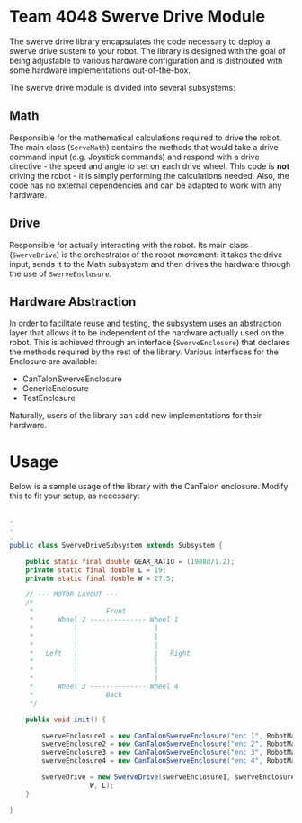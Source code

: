 # Team 4048 Swerve Drive Module
The swerve drive library encapsulates the code necessary to deploy a swerve drive sustem to your robot.
The library is designed with the goal of being adjustable to various hardware configuration and is distributed with some hardware implementations out-of-the-box.

The swerve drive module is divided into several subsystems:
## Math
Responsible for the mathematical calculations required to drive the robot.
The main class (`ServeMath`) contains the methods that would take a drive command input (e.g. Joystick
commands) and respond with a drive directive - the speed and angle to set on each drive wheel.
This code is **not** driving the robot - it is simply performing the calculations needed. Also,
the code has no external dependencies and can be adapted to work with any hardware.
## Drive
Responsible for actually interacting with the robot. Its main class (`SwerveDrive`)
is the orchestrator of the robot movement: it takes the drive input, sends it to the Math subsystem
and then drives the hardware through the use of `SwerveEnclosure`.
## Hardware Abstraction
In order to facilitate reuse and testing, the subsystem uses an abstraction layer that allows it to be independent of the hardware
actually used on the robot. This is achieved through an interface (`SwerveEnclosure`) that declares the
methods required by the rest of the library. Various interfaces for the Enclosure are available:
- CanTalonSwerveEnclosure
- GenericEnclosure
- TestEnclosure

Naturally, users of the library can add new implementations for their hardware.

# Usage
Below is a sample usage of the library with the CanTalon enclosure. Modify this to fit your setup, as necessary:

```Java

.
.
.
public class SwerveDriveSubsystem extends Subsystem {

    public static final double GEAR_RATIO = (1988d/1.2);
    private static final double L = 19;
    private static final double W = 27.5;

    // --- MOTOR LAYOUT ---
    /*
	 *                  Front
	 *      Wheel 2 -------------- Wheel 1
	 *          |                   |
	 *          |                   |
	 *          |                   |
	 *   Left   |                   |   Right
	 *          |                   |
	 *          |                   |
	 *          |                   |
	 *      Wheel 3 -------------- Wheel 4
	 *                  Back
	 */

    public void init() {

        swerveEnclosure1 = new CanTalonSwerveEnclosure("enc 1", RobotMap.swerveDriveSubsystemCANTalon1, RobotMap.swerveDriveSubsystemCANTalon2, GEAR_RATIO);
        swerveEnclosure2 = new CanTalonSwerveEnclosure("enc 2", RobotMap.swerveDriveSubsystemCANTalon3, RobotMap.swerveDriveSubsystemCANTalon4, GEAR_RATIO);
        swerveEnclosure3 = new CanTalonSwerveEnclosure("enc 3", RobotMap.swerveDriveSubsystemCANTalon5, RobotMap.swerveDriveSubsystemCANTalon6, GEAR_RATIO);
        swerveEnclosure4 = new CanTalonSwerveEnclosure("enc 4", RobotMap.swerveDriveSubsystemCANTalon7, RobotMap.swerveDriveSubsystemCANTalon8, GEAR_RATIO);

        swerveDrive = new SwerveDrive(swerveEnclosure1, swerveEnclosure2, swerveEnclosure3, swerveEnclosure4,
                    W, L);
    }

}
```